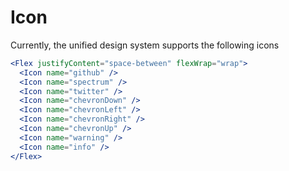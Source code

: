 # Icon

Currently, the unified design system supports the following icons

```.jsx
<Flex justifyContent="space-between" flexWrap="wrap">
  <Icon name="github" />
  <Icon name="spectrum" />
  <Icon name="twitter" />
  <Icon name="chevronDown" />
  <Icon name="chevronLeft" />
  <Icon name="chevronRight" />
  <Icon name="chevronUp" />
  <Icon name="warning" />
  <Icon name="info" />
</Flex>
```
